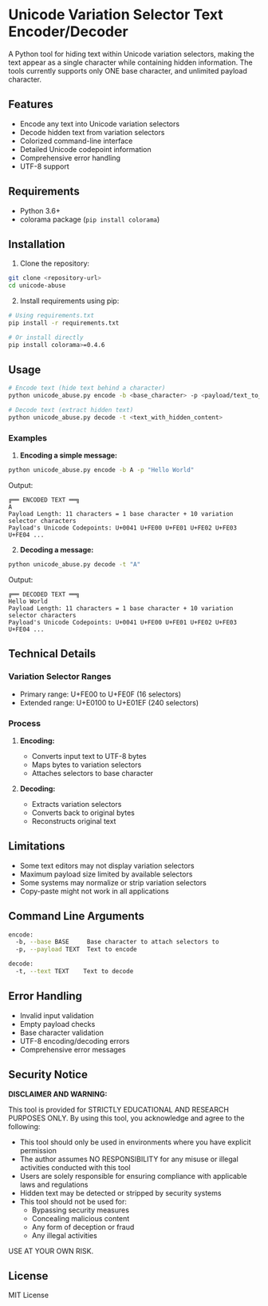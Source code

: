 # Unicode Variation Selector Text Encoder/Decoder

A Python tool for hiding text within Unicode variation selectors, making the text appear as a single character while containing hidden information. The tools currently supports only ONE base character, and unlimited payload character.

## Features

- Encode any text into Unicode variation selectors
- Decode hidden text from variation selectors
- Colorized command-line interface
- Detailed Unicode codepoint information
- Comprehensive error handling
- UTF-8 support

## Requirements

- Python 3.6+
- colorama package (`pip install colorama`)

## Installation

1. Clone the repository:
```bash
git clone <repository-url>
cd unicode-abuse
```

2. Install requirements using pip:
```bash
# Using requirements.txt
pip install -r requirements.txt

# Or install directly
pip install colorama>=0.4.6
```

## Usage

```bash
# Encode text (hide text behind a character)
python unicode_abuse.py encode -b <base_character> -p <payload/text_to_hide>

# Decode text (extract hidden text)
python unicode_abuse.py decode -t <text_with_hidden_content>
```

### Examples

1. **Encoding a simple message:**
```bash
python unicode_abuse.py encode -b A -p "Hello World"
```
Output:
```
╔══ ENCODED TEXT ══╗
A︀︁︂︃︄︅︆︇︈︉
Payload Length: 11 characters = 1 base character + 10 variation selector characters
Payload's Unicode Codepoints: U+0041 U+FE00 U+FE01 U+FE02 U+FE03 U+FE04 ...
```

2. **Decoding a message:**
```bash
python unicode_abuse.py decode -t "A︀︁︂︃︄︅︆︇︈︉"
```
Output:
```
╔══ DECODED TEXT ══╗
Hello World
Payload Length: 11 characters = 1 base character + 10 variation selector characters
Payload's Unicode Codepoints: U+0041 U+FE00 U+FE01 U+FE02 U+FE03 U+FE04 ...
```

## Technical Details

### Variation Selector Ranges
- Primary range: U+FE00 to U+FE0F (16 selectors)
- Extended range: U+E0100 to U+E01EF (240 selectors)

### Process
1. **Encoding:**
   - Converts input text to UTF-8 bytes
   - Maps bytes to variation selectors
   - Attaches selectors to base character

2. **Decoding:**
   - Extracts variation selectors
   - Converts back to original bytes
   - Reconstructs original text

## Limitations

- Some text editors may not display variation selectors
- Maximum payload size limited by available selectors
- Some systems may normalize or strip variation selectors
- Copy-paste might not work in all applications

## Command Line Arguments

```bash
encode:
  -b, --base BASE     Base character to attach selectors to
  -p, --payload TEXT  Text to encode

decode:
  -t, --text TEXT    Text to decode
```

## Error Handling

- Invalid input validation
- Empty payload checks
- Base character validation
- UTF-8 encoding/decoding errors
- Comprehensive error messages

## Security Notice

**DISCLAIMER AND WARNING:**

This tool is provided for STRICTLY EDUCATIONAL AND RESEARCH PURPOSES ONLY. By using this tool, you acknowledge and agree to the following:

- This tool should only be used in environments where you have explicit permission
- The author assumes NO RESPONSIBILITY for any misuse or illegal activities conducted with this tool
- Users are solely responsible for ensuring compliance with applicable laws and regulations
- Hidden text may be detected or stripped by security systems
- This tool should not be used for:
  - Bypassing security measures
  - Concealing malicious content
  - Any form of deception or fraud
  - Any illegal activities

USE AT YOUR OWN RISK.

## License

MIT License

